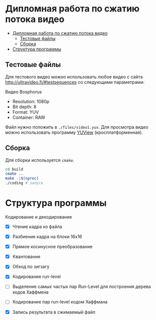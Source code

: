 # Дипломная работа по сжатию потока видео

- [Дипломная работа по сжатию потока видео](#дипломная-работа-по-сжатию-потока-видео)
  - [Тестовые файлы](#тестовые-файлы)
  - [Сборка](#сборка)
- [Структура программы](#структура-программы)

## Тестовые файлы

Для тестового видео можно использовать любое видео с сайта
http://ultravideo.fi/#testsequences со следующими параметрами:

Видео Bosphorus
- Resolution: 1080p
- Bit depth: 8
- Format: YUV
- Container: RAW

Файл нужно положить в `./files/video1.yuv`. Для просмотра видео можно использовать программу
[YUView](https://github.com/IENT/YUView) (кросплатформенная).

## Сборка

Для сборки используется `cmake`.

```bash
cd build
cmake ..
make -j$(nproc)
./coding # запуск
```

# Структура программы
Кодирование и декодирование
  - [x] Чтение кадра из файла
  - [x] Разбиение кадра на блоки 16x16
  - [x] Прямое косинусное преобразование
  - [x] Квантование
  - [x] Обход по зигзагу
  - [x] Кодирование run-level
  - [ ] Выделение самых частых пар Run-Level для построения дерева кодов Хаффмена
  - [ ] Кодирование пар run-level кодом Хаффмана
  - [x] Запись результата в сжимаемый файл

